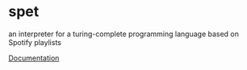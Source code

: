 # spet
an interpreter for a turing-complete programming language based on Spotify playlists

[Documentation](http://h313.info/spet/)

